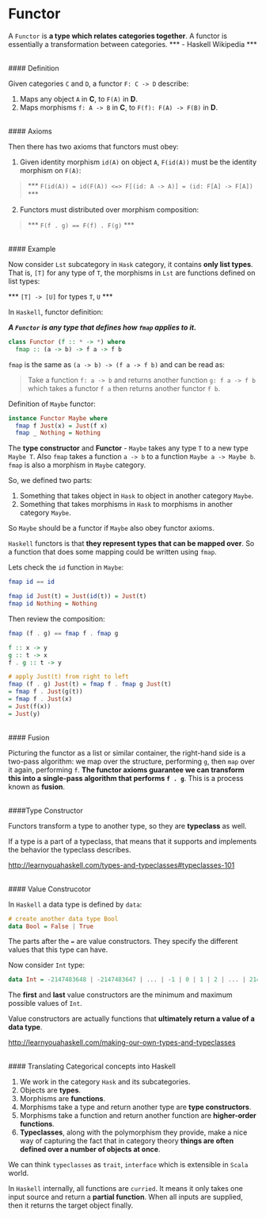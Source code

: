 # Functor

A `Functor` is **a type which relates categories together**. A functor is essentially a transformation between categories. *** - Haskell Wikipedia ***

<br/>
#### Definition

Given categories `C` and `D`, a functor `F: C -> D` describe:

1. Maps any object `A` in **C**, to `F(A)` in **D**.
2. Maps morphisms `f: A -> B` in **C**, to `F(f): F(A) -> F(B)` in **D**.

<br/>
#### Axioms

Then there has two axioms that functors must obey:

1. Given identity morphism `id(A)` on object `A`, `F(id(A))` must be the identity morphism on `F(A)`:

  > *** `F(id(A)) = id(F(A)) <=> F[(id: A -> A)] = (id: F[A] -> F[A])` ***

2. Functors must distributed over morphism composition:

  > *** `F(f . g) == F(f) . F(g)` ***

<br/>
#### Example

Now consider `Lst` subcategory in `Hask` category, it contains **only list types**. That is, `[T]` for any type of `T`, the morphisms in `Lst` are functions defined on list types:

*** `[T] -> [U]` for types `T`, `U` ***

In `Haskell`, functor definition:

***A `Functor` is any type that defines how `fmap` applies to it.***

```haskell
class Functor (f :: * -> *) where
  fmap :: (a -> b) -> f a -> f b
```

`fmap` is the same as `(a -> b) -> (f a -> f b)` and can be read as: 

> Take a function `f: a -> b` and returns another function `g: f a -> f b` which takes a functor `f a` then returns another functor `f b`. 

Definition of `Maybe` functor:

```haskell
instance Functor Maybe where
  fmap f Just(x) = Just(f x)
  fmap _ Nothing = Nothing
```

The **type constructor** and **Functor** - `Maybe` takes any type `T` to a new type `Maybe T`. Also `fmap` takes a function `a -> b` to a function `Maybe a -> Maybe b`. `fmap` is also a morphism in `Maybe` category. 

So, we defined two parts:

1. Something that takes object in `Hask` to object in another category `Maybe`.
2. Something that takes morphisms in `Hask` to morphisms in another category `Maybe`.

So `Maybe` should be a functor if `Maybe` also obey functor axioms.

`Haskell` functors is that **they represent types that can be mapped over**. So a function that does some mapping could be written using `fmap`.

Lets check the `id` function in `Maybe`:

```haskell
fmap id == id

fmap id Just(t) = Just(id(t)) = Just(t)
fmap id Nothing = Nothing
```

Then review the composition:

```haskell
fmap (f . g) == fmap f . fmap g

f :: x -> y
g :: t -> x
f . g :: t -> y 

# apply Just(t) from right to left
fmap (f . g) Just(t) = fmap f . fmap g Just(t)
= fmap f . Just(g(t))
= fmap f . Just(x)
= Just(f(x))
= Just(y)
```

<br/>
#### Fusion

Picturing the functor as a list or similar container, the right-hand side is a two-pass algorithm: we map over the structure, performing `g`, then `map` over it again, performing `f`. **The functor axioms guarantee we can transform this into a single-pass algorithm that performs `f . g`**. This is a process known as **fusion**.

<br>
####Type Constructor

Functors transform a type to another type, so they are **typeclass** as well.

If a type is a part of a typeclass, that means that it supports and implements the behavior the typeclass describes.

http://learnyouahaskell.com/types-and-typeclasses#typeclasses-101

<br/>
#### Value Construcotor

In `Haskell` a data type is defined by `data`:

```haskell
# create another data type Bool
data Bool = False | True
```

The parts after the `=` are value constructors. They specify the different values that this type can have. 

Now consider `Int` type:

```haskell
data Int = -2147483648 | -2147483647 | ... | -1 | 0 | 1 | 2 | ... | 2147483647  
```

The **first** and **last** value constructors are the minimum and maximum possible values of `Int`.

Value constructors are actually functions that **ultimately return a value of a data type**.

http://learnyouahaskell.com/making-our-own-types-and-typeclasses



<br/>
#### Translating Categorical concepts into Haskell

1. We work in the category `Hask` and its subcategories.
2. Objects are **types**.
4. Morphisms are **functions**.
5. Morphisms take a type and return another type are **type constructors**.
6. Morphisms take a function and return another function are **higher-order functions**.
7. **Typeclasses**, along with the polymorphism they provide, make a nice way of capturing the fact that in category theory **things are often defined over a number of objects at once**.

We can think `typeclasses` as `trait`, `interface` which is extensible in `Scala` world.

In `Haskell` internally, all functions are `curried`. It means it only takes one input source and return a **partial function**. When all inputs are supplied, then it returns the target object finally.